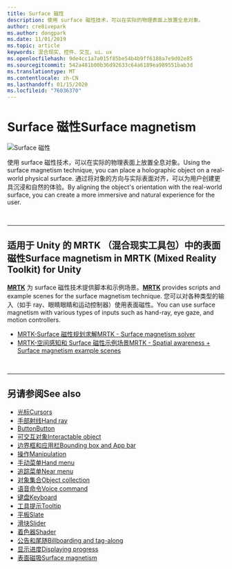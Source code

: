 ```yaml
---
title: Surface 磁性
description: 使用 surface 磁性技术，可以在实际的物理表面上放置全息对象。
author: cre8ivepark
ms.author: dongpark
ms.date: 11/01/2019
ms.topic: article
keywords: 混合现实、控件、交互、ui、ux
ms.openlocfilehash: 9de4cc1a7a015f85be54b4b9ff6188a7e9d02e85
ms.sourcegitcommit: 542a481b00b36d92633c64a6189ea989551bab3d
ms.translationtype: MT
ms.contentlocale: zh-CN
ms.lasthandoff: 01/15/2020
ms.locfileid: "76036370"
---
```

# <a name="surface-magnetism"></a><span data-ttu-id="62c55-104">Surface 磁性</span><span class="sxs-lookup"><span data-stu-id="62c55-104">Surface magnetism</span></span>

![Surface 磁性](images/UX/MRTK_SurfaceMagnetism.gif)

<span data-ttu-id="62c55-106">使用 surface 磁性技术，可以在实际的物理表面上放置全息对象。</span><span class="sxs-lookup"><span data-stu-id="62c55-106">Using the surface magnetism technique, you can place a holographic object on a real-world physical surface.</span></span> <span data-ttu-id="62c55-107">通过将对象的方向与实际表面对齐，可以为用户创建更具沉浸和自然的体验。</span><span class="sxs-lookup"><span data-stu-id="62c55-107">By aligning the object's orientation with the real-world surface, you can create a more immersive and natural experience for the user.</span></span>

<br>

---

## <a name="surface-magnetism-in-mrtk-mixed-reality-toolkit-for-unity"></a><span data-ttu-id="62c55-108">适用于 Unity 的 MRTK （混合现实工具包）中的表面磁性</span><span class="sxs-lookup"><span data-stu-id="62c55-108">Surface magnetism in MRTK (Mixed Reality Toolkit) for Unity</span></span>
<span data-ttu-id="62c55-109">**[MRTK](https://github.com/Microsoft/MixedRealityToolkit-Unity)** 为 surface 磁性技术提供脚本和示例场景。</span><span class="sxs-lookup"><span data-stu-id="62c55-109">**[MRTK](https://github.com/Microsoft/MixedRealityToolkit-Unity)** provides scripts and example scenes for the surface magnetism technique.</span></span> <span data-ttu-id="62c55-110">您可以对各种类型的输入（如手 ray、眼睛眼睛和运动控制器）使用表面磁性。</span><span class="sxs-lookup"><span data-stu-id="62c55-110">You can use surface magnetism with various types of inputs such as hand-ray, eye gaze, and motion controllers.</span></span>

* [<span data-ttu-id="62c55-111">MRTK-Surface 磁性规划求解</span><span class="sxs-lookup"><span data-stu-id="62c55-111">MRTK - Surface magnetism solver</span></span>](https://microsoft.github.io/MixedRealityToolkit-Unity/Documentation/README_Solver.html#surfacemagnetism)
* [<span data-ttu-id="62c55-112">MRTK-空间感知和 Surface 磁性示例场景</span><span class="sxs-lookup"><span data-stu-id="62c55-112">MRTK - Spatial awareness + Surface magnetism example scenes</span></span>](https://github.com/microsoft/MixedRealityToolkit-Unity/blob/mrtk_development/Assets/MixedRealityToolkit.Examples/Demos/Solvers/Scenes/SurfaceMagnetismSpatialAwarenessExample.unity)


<br>

---

## <a name="see-also"></a><span data-ttu-id="62c55-113">另请参阅</span><span class="sxs-lookup"><span data-stu-id="62c55-113">See also</span></span>

* [<span data-ttu-id="62c55-114">光标</span><span class="sxs-lookup"><span data-stu-id="62c55-114">Cursors</span></span>](cursors.md)
* [<span data-ttu-id="62c55-115">手部射线</span><span class="sxs-lookup"><span data-stu-id="62c55-115">Hand ray</span></span>](point-and-commit.md)
* [<span data-ttu-id="62c55-116">Button</span><span class="sxs-lookup"><span data-stu-id="62c55-116">Button</span></span>](button.md)
* [<span data-ttu-id="62c55-117">可交互对象</span><span class="sxs-lookup"><span data-stu-id="62c55-117">Interactable object</span></span>](interactable-object.md)
* [<span data-ttu-id="62c55-118">边界框和应用栏</span><span class="sxs-lookup"><span data-stu-id="62c55-118">Bounding box and App bar</span></span>](app-bar-and-bounding-box.md)
* [<span data-ttu-id="62c55-119">操作</span><span class="sxs-lookup"><span data-stu-id="62c55-119">Manipulation</span></span>](direct-manipulation.md)
* [<span data-ttu-id="62c55-120">手动菜单</span><span class="sxs-lookup"><span data-stu-id="62c55-120">Hand menu</span></span>](hand-menu.md)
* [<span data-ttu-id="62c55-121">追踪菜单</span><span class="sxs-lookup"><span data-stu-id="62c55-121">Near menu</span></span>](near-menu.md)
* [<span data-ttu-id="62c55-122">对象集合</span><span class="sxs-lookup"><span data-stu-id="62c55-122">Object collection</span></span>](object-collection.md)
* [<span data-ttu-id="62c55-123">语音命令</span><span class="sxs-lookup"><span data-stu-id="62c55-123">Voice command</span></span>](voice-input.md)
* [<span data-ttu-id="62c55-124">键盘</span><span class="sxs-lookup"><span data-stu-id="62c55-124">Keyboard</span></span>](keyboard.md)
* [<span data-ttu-id="62c55-125">工具提示</span><span class="sxs-lookup"><span data-stu-id="62c55-125">Tooltip</span></span>](tooltip.md)
* [<span data-ttu-id="62c55-126">平板</span><span class="sxs-lookup"><span data-stu-id="62c55-126">Slate</span></span>](slate.md)
* [<span data-ttu-id="62c55-127">滑块</span><span class="sxs-lookup"><span data-stu-id="62c55-127">Slider</span></span>](slider.md)
* [<span data-ttu-id="62c55-128">着色器</span><span class="sxs-lookup"><span data-stu-id="62c55-128">Shader</span></span>](shader.md)
* [<span data-ttu-id="62c55-129">公告和尾随</span><span class="sxs-lookup"><span data-stu-id="62c55-129">Billboarding and tag-along</span></span>](billboarding-and-tag-along.md)
* [<span data-ttu-id="62c55-130">显示进度</span><span class="sxs-lookup"><span data-stu-id="62c55-130">Displaying progress</span></span>](progress.md)
* [<span data-ttu-id="62c55-131">表面磁吸</span><span class="sxs-lookup"><span data-stu-id="62c55-131">Surface magnetism</span></span>](surface-magnetism.md)
